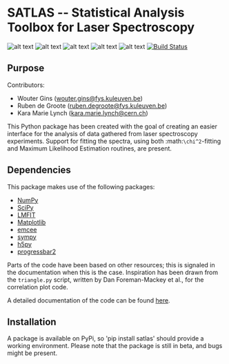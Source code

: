 SATLAS -- Statistical Analysis Toolbox for Laser Spectroscopy
=============================================================
![alt text](https://zenodo.org/badge/10132/woutergins/satlas.svg 'DOI Identifier')
![alt text](https://img.shields.io/badge/License-MIT-blue.svg 'License')
![alt text](https://img.shields.io/badge/Python-3.4-green.svg 'Python version')
![alt text](https://img.shields.io/badge/Tested_on-Windows-green.svg 'Supported platform')
![alt text](https://img.shields.io/badge/Not_tested_on-Linux/Mac-red.svg 'Unsupported platform')
[![Build Status](https://travis-ci.org/woutergins/satlas.svg?branch=master)](https://travis-ci.org/woutergins/satlas)


Purpose
-------
Contributors:
* Wouter Gins (wouter.gins@fys.kuleuven.be)
* Ruben de Groote (ruben.degroote@fys.kuleuven.be)
* Kara Marie Lynch (kara.marie.lynch@cern.ch)

This Python package has been created with the goal of creating an easier interface for the analysis of data gathered from laser spectroscopy experiments. Support for fitting the spectra, using both :math:`\chi^2`-fitting and Maximum Likelihood Estimation routines, are present.

Dependencies
------------
This package makes use of the following packages:
* [NumPy](http://www.numpy.org/)
* [SciPy](http://www.scipy.org/)
* [LMFIT](http://lmfit.github.io/lmfit-py/index.html)
* [Matplotlib](http://matplotlib.org/)
* [emcee](http://dan.iel.fm/emcee/current/)
* [sympy](http://www.sympy.org/)
* [h5py](http://docs.h5py.org/en/latest/index.html)
* [progressbar2](http://progressbar-2.readthedocs.org/en/latest/)

Parts of the code have been based on other resources; this is signaled in the documentation when this is the case. Inspiration has been drawn from the `triangle.py` script, written by Dan Foreman-Mackey et al., for the correlation plot code.

A detailed documentation of the code can be found [here](http://woutergins.github.io/satlas/).

Installation
------------
A package is available on PyPi, so 'pip install satlas' should provide a working environment. Please note that the package is still in beta, and bugs might be present.
